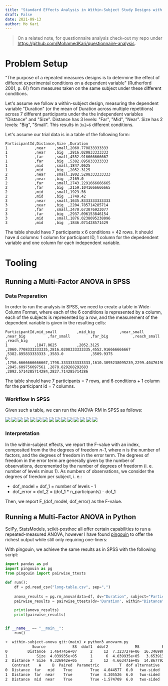 ```yaml
---
title: "Standard Effects Analysis in Within-Subject Study Designs with SPSS and Python"
draft: False
date: 2021-09-13
author: Mo Kari
---
```


> On a related note, for questionnaire analysis check-out my repo under https://github.com/MohamedKari/questionnaire-analysis.


# Problem Setup
"The purpose of a repeated measures designs is to determine the effect of different experimental conditions on a dependent
variable" (Rutherford 2001, p. 61) from measures taken on the same subject under these different conditions. 

Let's assume we follow a within-subject design, measuring the dependent variable "Duration" (or the mean of Duration across multiple repetitions) across 7 different participants under the the independent variables "Distance" and "Size". Distance has 3 levels: "Far", "Mid", "Near". Size has 2 levels: "Big", "Small". This results in `3x2=6` different conditions. 

Let's assume our trial data is in a table of the following form:
```csv
ParticipantId,Distance,Size ,Duration
1            ,near    ,small,2060.770833333333
1            ,near    ,big  ,2816.020833333333
1            ,far     ,small,4552.916666666667
1            ,far     ,big  ,5382.895833333333
1            ,mid     ,small,1847.0625
1            ,mid     ,big  ,2052.3125
2            ,near    ,small,1802.5208333333333
2            ,near    ,big  ,2169.0
2            ,far     ,small,2743.2291666666665
2            ,far     ,big  ,2159.1041666666665
2            ,mid     ,small,1923.56
2            ,mid     ,big  ,1749.42
3            ,near    ,small,1635.8333333333333
3            ,near    ,big  ,2204.785714285714
3            ,far     ,small,3470.673076923077
3            ,far     ,big  ,2937.096153846154
3            ,mid     ,small,1876.0238095238096
3            ,mid     ,big  ,1846.071428571429
```

The table should have 7 participants x 6 conditions = 42 rows. It should have 4 columns: 1 column for participant ID, 1 column for the depedendent variable and one column for each independent variable. 

# Tooling 
## Running a Multi-Factor ANOVA in SPSS

### Data Preparation
In order to run the analysis in SPSS, we need to create a table in Wide-Column Format, where each of the 6 conditions is represented by a column, each of the subjects is represented by a row, and the measurement of the dependent variable is given in the resulting cells:

```csv
ParticipantId,mid_small         ,mid_big           ,near_small        ,near_big          ,far_small         ,far_big           ,reach_small       ,reach_big
1            ,1847.0625         ,2052.3125         ,2060.7708333333335,2816.0208333333335,4552.916666666667 ,5382.895833333333 ,3583.0            ,3509.9375
6            ,1756.6666666666667,1798.3333333333333,1610.3095238095239,2299.404761904762 ,2845.609756097561 ,2878.829268292683 ,2092.5714285714284,2827.714285714286
```

The table should have 7 participants = 7 rows, and 6 conditions + 1 column for the participant id = 7 columns.

### Workflow in SPSS
Given such a table, we can run the ANOVA-RM in SPSS as follows:

![](import-data.png)
![](set-csv-format.png)
![](check-columns.png)
![](select-repeated-measures.png)
![](define-factors.png)
![](assign-factors.png)
![](assign-factors-2.png)
![](define-plots.png)
![](define-estimated-means-with-bonf.png)
![](define-options.png)
![](check-outline.png)
![](check-factors.png)
![](interpret-within-subject-effects.png)
![](interpret-pairwise-comparisons-distance.png)
![](interpret-pairwise-comparisons-size.png)

### Interpretation
In the within-subject effects, we report the F-value with an index, composited from the the degrees of freedom _n-1_, where n is the number of factors, and the degrees of freedom in the error term. The degrees of freedom in the error term are generally given by the number of observations, decremented by the number of degrees of freedorm (i. e. number of levels minus 1). As numbers of observations, we consider the degrees of freedom per subject, i. e.:

- dof_model = dof_1 = number of levels - 1
- dof_error = dof_2 = (dof_1 * n_participants) - dof_1

Then, we report F_(dof_model, dof_error) as the F-value.

## Running a Multi-Factor ANOVA in Python
SciPy, StatsModels, scikit-posthoc all offer certain capabilities to run a repeated-measured ANOVA, however I have found [pingouin](https://github.com/raphaelvallat/pingouin) to offer the richest output while still only requiring one-liners:

With pingouin, we achieve the same results as in SPSS with the following script:

```py
import pandas as pd
import pingouin as pg
from pingouin import pairwise_ttests

def run():
    df = pd.read_csv("long-table.csv", sep=",")
    
    anova_results = pg.rm_anova(data=df, dv="Duration", subject="ParticipantId", within=["Distance", "Size"], detailed=True)
    pairwise_results = pairwise_ttests(dv='Duration', within="Distance", subject='ParticipantId', data=df, padjust="bonf")

    print(anova_results)
    print(pairwise_results)


if __name__ == "__main__":
    run()
```


```txt
➜  within-subject-anova git:(main) ✗ python3 anovarm.py
            Source            SS  ddof1  ddof2            MS          F     p-unc  p-GG-corr       np2      eps
0         Distance  1.464745e+07      2     12  7.323727e+06  16.346986  0.000375   0.004655  0.731507  0.56380
1             Size  4.039935e+05      1      6  4.039935e+05   3.653913  0.104487   0.104487  0.378490  1.00000
2  Distance * Size  9.326942e+05      2     12  4.663471e+05  14.867792  0.000565   0.002935  0.712476  0.69261
   Contrast    A     B  Paired  Parametric         T  dof alternative     p-unc    p-corr p-adjust    BF10    hedges
0  Distance  far   mid    True        True  4.044577  6.0   two-sided  0.006768  0.020303     bonf   9.087  1.810697
1  Distance  far  near    True        True  4.305526  6.0   two-sided  0.005062  0.015186     bonf  11.393  1.574290
2  Distance  mid  near    True        True -1.574709  6.0   two-sided  0.166391  0.499173     bonf   0.843 -0.543070
```


